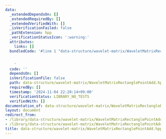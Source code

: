```yaml
---
data:
  _extendedDependsOn: []
  _extendedRequiredBy: []
  _extendedVerifiedWith: []
  _isVerificationFailed: false
  _pathExtension: hpp
  _verificationStatusIcon: ':warning:'
  attributes:
    links: []
  bundledCode: '#line 1 "data-structure/wavelet-matrix/WaveletMatrixRectanglePointAdd.hpp"


    '
  code: ''
  dependsOn: []
  isVerificationFile: false
  path: data-structure/wavelet-matrix/WaveletMatrixRectanglePointAdd.hpp
  requiredBy: []
  timestamp: '2024-11-04 22:20:14+09:00'
  verificationStatus: LIBRARY_NO_TESTS
  verifiedWith: []
documentation_of: data-structure/wavelet-matrix/WaveletMatrixRectanglePointAdd.hpp
layout: document
redirect_from:
- /library/data-structure/wavelet-matrix/WaveletMatrixRectanglePointAdd.hpp
- /library/data-structure/wavelet-matrix/WaveletMatrixRectanglePointAdd.hpp.html
title: data-structure/wavelet-matrix/WaveletMatrixRectanglePointAdd.hpp
---
```


